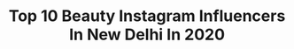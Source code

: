 ---
title: Top 10 Beauty Instagram Influencers In New Delhi In 2020
description: Identify the most popular Instagram accounts on inBeat.
platform: Instagram
profiles:
  - username: "newdelhi"
    fullname: >-
      Delhi
    location: "India"
    followers: 58727
    engagement: 74
    commentsToLikes: 0.012737
    avatar: "https://scontent-ams4-1.cdninstagram.com/v/t51.2885-19/s320x320/26066716_1575201262568169_4925507647974670336_n.jpg?_nc_ht=scontent-ams4-1.cdninstagram.com&_nc_ohc=2ilwBiWqPQUAX8kg0xT&oh=fdd941981878b4b8bbf1390cbac7aa37&oe=5EB4A488"
    verified: false
    hashtags: "#desikhana, #incredibleindiaofficial, #janatacurfew, #delhiquarantine"
  - username: "italo.robles"
    fullname: >-
      𝑰𝑻𝑨𝑳𝑶 𝑹𝑨.
    location: "India"
    followers: 49535
    engagement: 235
    commentsToLikes: 0.040552
    avatar: "https://scontent-lht6-1.cdninstagram.com/v/t51.2885-19/s320x320/89920800_211699770034465_8209648292007510016_n.jpg?_nc_ht=scontent-lht6-1.cdninstagram.com&_nc_ohc=ELAmeStKWDkAX_hYCeR&oh=0d27322bc5784a4ea915cfdd6a7bf452&oe=5EB7B95F"
    verified: true
    hashtags: "#shooting, #desconexion, #catalogue, #lifestyle"
  - username: "aakriti17_tis"
    fullname: >-
      Aakriti - The Iconic Soul
    location: "India"
    followers: 131727
    engagement: 227
    commentsToLikes: 0.027042
    avatar: "https://scontent-amt2-1.cdninstagram.com/v/t51.2885-19/s320x320/69488554_367771080584498_6714576687440330752_n.jpg?_nc_ht=scontent-amt2-1.cdninstagram.com&_nc_ohc=2Sxtat9Vv4UAX8AVgPY&oh=5a95fc082b96ddb6998bfa3e1e70ea0b&oe=5EC752A6"
    verified: false
    hashtags: "#fashioninfluencer, #loveisintheair, #nailextensions, #theiconicsoul"
  - username: "ashwaryabhutani"
    fullname: >-
      Aishwarya Bhutani
    location: "India"
    followers: 4396
    engagement: 1124
    commentsToLikes: 0.031878
    avatar: "https://scontent-lhr8-1.cdninstagram.com/v/t51.2885-19/s320x320/92544065_208150413944986_7004390978811330560_n.jpg?_nc_ht=scontent-lhr8-1.cdninstagram.com&_nc_ohc=zIfhVA5hT1EAX_Bh6LB&oh=e271c58661ede8b0202873828d1d53e8&oe=5EB8D6A4"
    verified: false
    hashtags: "#winteroutfit, #lovelife, #outfits, #weekendgetaway"
  - username: "rosekawatra"
    fullname: >-
      Rose Kawatra
    location: "India"
    followers: 18112
    engagement: 242
    commentsToLikes: 0.020823
    avatar: "https://scontent-ams4-1.cdninstagram.com/v/t51.2885-19/s320x320/91230303_989346054797154_6238622855672627200_n.jpg?_nc_ht=scontent-ams4-1.cdninstagram.com&_nc_ohc=HZH8t0bb0ogAX8NZ2KD&oh=867855f1c481aaeba1c18dbee9483a02&oe=5EB1CF42"
    verified: false
    hashtags: "#pantone2020, #ootd, #radiatepositivity, #emojichallenge"
  - username: "stylebykritika"
    fullname: >-
      KRITIKA GULATI | Fashion Blog
    location: "India"
    followers: 11286
    engagement: 892
    commentsToLikes: 0.074874
    avatar: "https://scontent-ssn1-1.cdninstagram.com/v/t51.2885-19/s320x320/91075591_1546222788861437_5240227466852696064_n.jpg?_nc_ht=scontent-ssn1-1.cdninstagram.com&_nc_ohc=rwF2gSZ8wE8AX9HsfO9&oh=be43e98d17307eb785894ee3acf4c11a&oe=5EA555BC"
    verified: false
    hashtags: "#sbk, #indianfashionblog, #fashion, #quaraaantineeee143"
  - username: "mscocoqueen"
    fullname: >-
      Sukhneet Wadhwa
    location: "India"
    followers: 112308
    engagement: 280
    commentsToLikes: 0.020668
    avatar: "https://scontent-lhr8-1.cdninstagram.com/v/t51.2885-19/s320x320/47694811_291775588193434_2837407420400009216_n.jpg?_nc_ht=scontent-lhr8-1.cdninstagram.com&_nc_ohc=FCt7GHz_wSgAX8H9IVF&oh=89607d52a46ae2e321d51fce0e6ad9d3&oe=5EB94CA4"
    verified: false
    hashtags: "#mgmotorindia, #throwback, #covid, #lockdownlife"
  - username: "miss_preet__"
    fullname: >-
      Preet Kaur | Blogger
    location: "India"
    followers: 3255
    engagement: 2179
    commentsToLikes: 0.115197
    avatar: "https://scontent-ssn1-1.cdninstagram.com/v/t51.2885-19/s320x320/75244416_523811041519974_8358476309042561024_n.jpg?_nc_ht=scontent-ssn1-1.cdninstagram.com&_nc_ohc=Qr9LKNS6RCIAX_cM9FH&oh=b50dc854d06ec90fb6d530ecd5f98e91&oe=5EB28836"
    verified: false
    hashtags: "#indianblog, #indianwear, #voguemagazine, #giveaway"
  - username: "palak.jain.9028"
    fullname: >-
      Palak Jain👑 沛捷🥰
    location: "India"
    followers: 3120
    engagement: 2258
    commentsToLikes: 0.126336
    avatar: "https://scontent-nrt1-1.cdninstagram.com/v/t51.2885-19/s320x320/90037278_2806178552770351_2090305100575670272_n.jpg?_nc_ht=scontent-nrt1-1.cdninstagram.com&_nc_ohc=xvtOzscJJAYAX94SP71&oh=e4051dfb94c7c3e05970ea74fb9cffae&oe=5EA7C21B"
    verified: false
    hashtags: "#flowerlove06, #youm789, #mafiacorona, #26marlockdown"
  - username: "sanagrover"
    fullname: >-
      Sana Grover
    location: "India"
    followers: 23300
    engagement: 1449
    commentsToLikes: 0.011893
    avatar: "https://scontent-lhr8-1.cdninstagram.com/v/t51.2885-19/s320x320/83287574_2495860857294979_8787109114560905216_n.jpg?_nc_ht=scontent-lhr8-1.cdninstagram.com&_nc_ohc=Vd2MiTzCK9UAX94AmWl&oh=a253dc3b85635486c4c9e5600aca0525&oe=5EB9FA41"
    verified: false
    hashtags: "#coffeeforskin, #mcaffeine, #yougetmore, #shyawayshop"
---